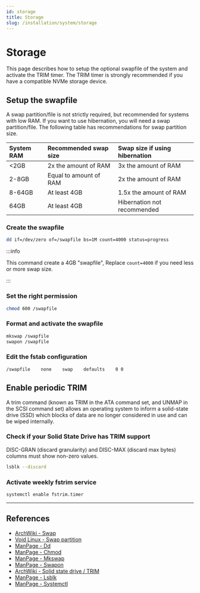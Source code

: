```yaml
---
id: storage
title: Storage
slug: /installation/system/storage
---
```


<head>
  <title>System storage | Arcadia</title>
</head>

# Storage

This page describes how to setup the optional swapfile of the system and activate the TRIM timer. The TRIM timer is strongly recommended if you have a compatible NVMe storage device.

## Setup the swapfile

A swap partition/file is not strictly required, but recommended for systems with low RAM. If you want to use hibernation, you will need a swap partition/file. The following table has recommendations for swap partition size.

| System RAM | Recommended swap size  | Swap size if using hibernation |
| :--------- | :--------------------- | :----------------------------- |
| <2GB       | 2x the amount of RAM   | 3x the amount of RAM           |
| 2-8GB      | Equal to amount of RAM | 2x the amount of RAM           |
| 8-64GB     | At least 4GB           | 1.5x the amount of RAM         |
| 64GB       | At least 4GB           | Hibernation not recommended    |

### Create the swapfile

``` bash
dd if=/dev/zero of=/swapfile bs=1M count=4000 status=progress
```

:::info

This command create a 4GB "swapfile", Replace `count=4000` if you need less or more swap size.

:::

### Set the right permission

``` bash
chmod 600 /swapfile
```

### Format and activate the swapfile

``` bash
mkswap /swapfile
swapon /swapfile
```

### Edit the fstab configuration

``` bash title="/etc/fstab"
/swapfile    none    swap    defaults    0 0
```

## Enable periodic TRIM

A trim command (known as TRIM in the ATA command set, and UNMAP in the SCSI command set) allows an operating system to inform a solid-state drive (SSD) which blocks of data are no longer considered in use and can be wiped internally.

### Check if your Solid State Drive has TRIM support

DISC-GRAN (discard granularity) and DISC-MAX (discard max bytes) columns must show non-zero values.

``` bash
lsblk --discard
```

### Activate weekly fstrim service

``` bash
systemctl enable fstrim.timer
```

---

## References

- [ArchWiki - Swap](https://wiki.archlinux.org/index.php/Swap#Swap_file)
- [Void Linux - Swap partition](https://docs.voidlinux.org/installation/live-images/partitions.html)
- [ManPage - Dd](https://jlk.fjfi.cvut.cz/arch/manpages/man/core/coreutils/dd.1.en)
- [ManPage - Chmod](https://jlk.fjfi.cvut.cz/arch/manpages/man/core/coreutils/chmod.1.en)
- [ManPage - Mkswap](https://jlk.fjfi.cvut.cz/arch/manpages/man/core/util-linux/mkswap.8.en)
- [ManPage - Swapon](https://jlk.fjfi.cvut.cz/arch/manpages/man/core/man-pages/swapon.2.en)
- [ArchWiki - Solid state drive / TRIM](https://wiki.archlinux.org/index.php/Solid_state_drive#TRIM)
- [ManPage - Lsblk](https://jlk.fjfi.cvut.cz/arch/manpages/man/core/util-linux/lsblk.8.en)
- [ManPage - Systemctl](https://jlk.fjfi.cvut.cz/arch/manpages/man/core/systemd/systemctl.1.en)